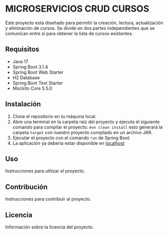 # MICROSERVICIOS CRUD CURSOS

Este proyecto esta diseñado para permitir la creación, lectura, actualización y eliminación de cursos. Se divide en dos partes independientes que se comunican entre sí para obtener la lista de cursos existentes.

## Requisitos

- Java 17
- Spring Boot 3.1.4
- Spring Boot Web Starter
- H2 Database
- Spring Boot Test Starter
- Mockito Core 5.5.0

## Instalación

1. Clona el repositorio en tu máquina local.
2. Abre una terminal en la carpeta raíz del proyecto y ejecuta el siguiente comando para compilar el proyecto: `mvn clean install` esto generará la carpeta `target` con nuestro proyecto compilado en un archivo JAR.
3. Ejecutar el proyecto con el comando `run` de Spring Boot.
4. La aplicación ya debería estar disponible en [localhost](http://localhost:8080)

## Uso

Instrucciones para utilizar el proyecto.

## Contribución

Instrucciones para contribuir al proyecto.

## Licencia

Información sobre la licencia del proyecto.

